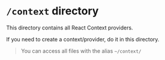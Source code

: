 # `/context` directory

This directory contains all React Context providers.

If you need to create a context/provider, do it in this directory.

> You can access all files with the alias `~/context/`
